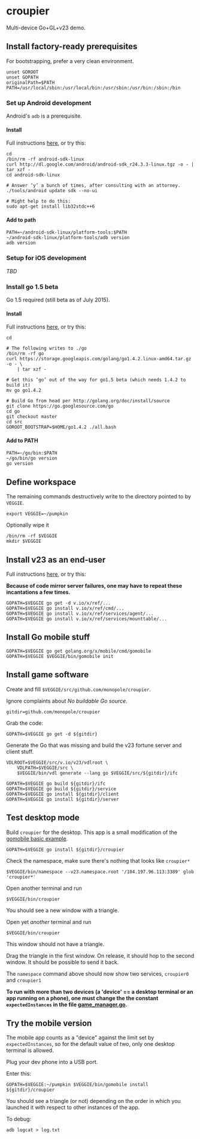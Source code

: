 # croupier
Multi-device Go+GL+v23 demo.


## Install factory-ready prerequisites

For bootstrapping, prefer a very clean environment.

```
unset GOROOT
unset GOPATH
originalPath=$PATH
PATH=/usr/local/sbin:/usr/local/bin:/usr/sbin:/usr/bin:/sbin:/bin
```

### Set up Android development

Android's `adb` is a prerequisite.

#### Install

Full instructions
[here](https://developer.android.com/sdk/index.html), or try this:
```
cd
/bin/rm -rf android-sdk-linux
curl http://dl.google.com/android/android-sdk_r24.3.3-linux.tgz -o - | tar xzf -
cd android-sdk-linux

# Answer ‘y’ a bunch of times, after consulting with an attorney.
./tools/android update sdk --no-ui

# Might help to do this:
sudo apt-get install lib32stdc++6
```

#### Add to path

```
PATH=~/android-sdk-linux/platform-tools:$PATH
~/android-sdk-linux/platform-tools/adb version
adb version
```

### Setup for iOS development

_TBD_

### Install go 1.5 beta

Go 1.5 required (still beta as of July 2015).

#### Install

Full instructions [here](http://golang.org/doc/install/source), or try this:

```
cd

# The following writes to ./go
/bin/rm -rf go
curl https://storage.googleapis.com/golang/go1.4.2.linux-amd64.tar.gz -o - \
    | tar xzf -

# Get this ‘go’ out of the way for go1.5 beta (which needs 1.4.2 to build it)
mv go go1.4.2

# Build Go from head per http://golang.org/doc/install/source
git clone https://go.googlesource.com/go
cd go
git checkout master
cd src
GOROOT_BOOTSTRAP=$HOME/go1.4.2 ./all.bash
```


#### Add to PATH
```
PATH=~/go/bin:$PATH
~/go/bin/go version
go version
```


## Define workspace

The remaining commands destructively write to the directory
pointed to by `VEGGIE`.

```
export VEGGIE=~/pumpkin
```

Optionally wipe it
```
/bin/rm -rf $VEGGIE
mkdir $VEGGIE
```


## Install v23 as an end-user

Full instructions [here](https://v.io/installation/details.html), or try this:

__Because of code mirror server failures, one may have to repeat these
incantations a few times.__

```
GOPATH=$VEGGIE go get -d v.io/x/ref/...
GOPATH=$VEGGIE go install v.io/x/ref/cmd/...
GOPATH=$VEGGIE go install v.io/x/ref/services/agent/...
GOPATH=$VEGGIE go install v.io/x/ref/services/mounttable/...
```

## Install Go mobile stuff

```
GOPATH=$VEGGIE go get golang.org/x/mobile/cmd/gomobile
GOPATH=$VEGGIE $VEGGIE/bin/gomobile init
```

## Install game software

Create and fill `$VEGGIE/src/github.com/monopole/croupier`.

Ignore complaints about _No buildable Go source_.

```
gitdir=github.com/monopole/croupier
```

Grab the code:
```
GOPATH=$VEGGIE go get -d ${gitdir}
```

Generate the Go that was missing and build the v23 fortune server
and client stuff.

```
VDLROOT=$VEGGIE/src/v.io/v23/vdlroot \
    VDLPATH=$VEGGIE/src \
    $VEGGIE/bin/vdl generate --lang go $VEGGIE/src/${gitdir}/ifc

GOPATH=$VEGGIE go build ${gitdir}/ifc
GOPATH=$VEGGIE go build ${gitdir}/service
GOPATH=$VEGGIE go install ${gitdir}/client
GOPATH=$VEGGIE go install ${gitdir}/server
```

## Test desktop mode

Build `croupier` for the  desktop.
This app is a small modification of the
[gomobile basic example](https://godoc.org/golang.org/x/mobile/example/basic).

```
GOPATH=$VEGGIE go install ${gitdir}/croupier
```

Check the namespace, make sure there's nothing that looks like `croupier*`
```
$VEGGIE/bin/namespace --v23.namespace.root '/104.197.96.113:3389' glob  'croupier*'
```

Open another terminal and run
```
$VEGGIE/bin/croupier 
```

You should see a new window with a triangle.

Open yet _another_ terminal and run
```
$VEGGIE/bin/croupier 
```
This window should not have a triangle.

Drag the triangle in the first window.
On release, it should hop to the second window.
It should be possible to send it back.

The `namespace` command above should now show two services, `croupier0` and `croupier1`

__To run with more than two devices (a 'device' == a desktop terminal
or an app running on a phone), one must change the the constant
`expectedInstances` in the file
[game_manager.go](https://github.com/monopole/mutantfortune/blob/master/croupier/util/game_manager.go).__


## Try the mobile version

The mobile app counts as a "device" against the  limit set by
`expectedInstances`, so for the default value of two, only
one desktop terminal is allowed.

Plug your dev phone into a USB port.

Enter this:

```
GOPATH=$VEGGIE:~/pumpkin $VEGGIE/bin/gomobile install ${gitdir}/croupier
```

You should see a triangle (or not) depending on the order in which you launched it with
respect to other instances of the app.

To debug:

```
adb logcat > log.txt
```
